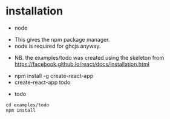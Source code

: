 # installation
* node
 - This gives the npm package manager.
 - node is required for ghcjs anyway.

* NB. the examples/todo was created using the skeleton from https://facebook.github.io/react/docs/installation.html
 - npm install -g create-react-app
 - create-react-app todo


* todo
```
cd examples/todo
npm install
```